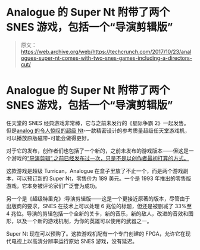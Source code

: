 # Analogue 的 Super Nt 附带了两个 SNES 游戏，包括一个“导演剪辑版”

> 原文：<https://web.archive.org/web/https://techcrunch.com/2017/10/23/analogues-super-nt-comes-with-two-snes-games-including-a-directors-cut/>

# Analogue 的 Super Nt 附带了两个 SNES 游戏，包括一个“导演剪辑版”

任天堂的 SNES 经典游戏非常棒，它与之前未发行的《星际争霸 2》一起发售。但是[analog 的令人惊叹的超级 Nt](https://web.archive.org/web/20230225042918/https://techcrunch.com/2017/10/16/sorry-snes-classic-analogues-super-nt-is-the-ultimate-super-nintendo/)-一款精密设计的参考质量超级任天堂游戏机，可以播放原版磁带-可能会做得更好。

对于它的发布，创作者们也包括了一个新的，之前未发布的游戏版本——但这是一个游戏的[“导演剪辑”,之前已经发布过一次，只是不是以创作者最初打算的方式。](https://web.archive.org/web/20230225042918/https://vimeo.com/238547326/0be6c0a830)

这款游戏是超级 Turrican，Analogue 在盒子里放了不止一个，而是两个游戏副本，可以预订新的 Super Nt，零售价为 189 美元。一个是 1993 年推出的零售版游戏，它本身被评论家们广泛誉为成功。

另一个是《超级特里克》:导演剪辑版——这是一个更接近原著的版本，尽管由于出版商的要求，SNES 在技术上可以处理 6 兆位的标题，但还是被删减了 33%至 4 兆位。导演的剪辑包括一个全新的关卡，新的音乐，新的敌人，改进的音效和图形，以及一个新的游戏机制，为你的英雄可以使用的武器之一。

Super Nt 现在可以预购了。这款游戏机配有一个专门创建的 FPGA，允许它在现代电视上以高清分辨率运行原始 SNES 游戏，没有延迟。